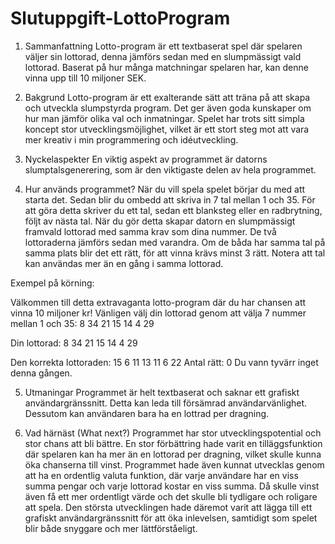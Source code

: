 # Slutuppgift-LottoProgram

1. Sammanfattning
Lotto-program är ett textbaserat spel där spelaren väljer sin lottorad, denna jämförs sedan med en slumpmässigt vald lottorad. Baserat på hur många matchningar spelaren har, kan denne vinna upp till 10 miljoner SEK.

2. Bakgrund
Lotto-program är ett exalterande sätt att träna på att skapa och utveckla slumpstyrda program. Det ger även goda kunskaper om hur man jämför olika val och inmatningar. Spelet har trots sitt simpla koncept stor utvecklingsmöjlighet, vilket är ett stort steg mot att vara mer kreativ i min programmering och idéutveckling.

3. Nyckelaspekter 
En viktig aspekt av programmet är datorns slumptalsgenerering, som är den viktigaste delen av hela programmet.

4. Hur används programmet?
När du vill spela spelet börjar du med att starta det. Sedan blir du ombedd att skriva in 7 tal mellan 1 och 35. För att göra detta skriver du ett tal, sedan ett blanksteg eller en radbrytning, följt av nästa tal. När du gör detta skapar datorn en slumpmässigt framvald lottorad med samma krav som dina nummer. De två lottoraderna jämförs sedan med varandra. Om de båda har samma tal på samma plats blir det ett rätt, för att vinna krävs minst 3 rätt. Notera att tal kan användas mer än en gång i samma lottorad.

Exempel på körning:

Välkommen till detta extravaganta lotto-program där du har chansen att vinna 10 miljoner kr!
Vänligen välj din lottorad genom att välja 7 nummer mellan 1 och 35:
8
34
21
15
14
4
29

Din lottorad: 8 34 21 15 14 4 29

Den korrekta lottoraden:
15
6
11
13
11
6
22
Antal rätt: 0
Du vann tyvärr inget denna gången.



5. Utmaningar
Programmet är helt textbaserat och saknar ett grafiskt användargränssnitt. Detta kan leda till försämrad användarvänlighet. Dessutom kan användaren bara ha en lottrad per dragning.

6. Vad härnäst (What next?)
Programmet har stor utvecklingspotential och stor chans att bli bättre. En stor förbättring hade varit en tilläggsfunktion där spelaren kan ha mer än en lottorad per dragning, vilket skulle kunna öka chanserna till vinst. Programmet hade även kunnat utvecklas genom att ha en ordentlig valuta funktion, där varje användare har en viss summa pengar och varje lottorad kostar en viss summa. Då skulle vinst även få ett mer ordentligt värde och det skulle bli tydligare och roligare att spela. Den största utvecklingen hade däremot varit att lägga till ett grafiskt användargränssnitt för att öka inlevelsen, samtidigt som spelet blir både snyggare och mer lättförståeligt.

